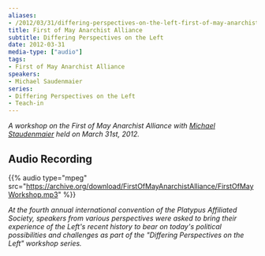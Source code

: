 ```yaml
---
aliases:
- /2012/03/31/differing-perspectives-on-the-left-first-of-may-anarchist-alliance
title: First of May Anarchist Alliance
subtitle: Differing Perspectives on the Left
date: 2012-03-31
media-type: ["audio"]
tags:
- First of May Anarchist Alliance
speakers:
- Michael Saudenmaier
series:
- Differing Perspectives on the Left
- Teach-in
---
```


_A workshop on the First of May Anarchist Alliance with [Michael Staudenmaier](/speakers/michael-staudenmaier/) held on March 31st, 2012._

## Audio Recording

{{% audio type="mpeg" src="https://archive.org/download/FirstOfMayAnarchistAlliance/FirstOfMayWorkshop.mp3" %}}

_At the fourth annual international convention of the Platypus Affiliated Society, speakers from various perspectives were asked to bring their experience of the Left's recent history to bear on today's political possibilities and challenges as part of the "Differing Perspectives on the Left" workshop series._

